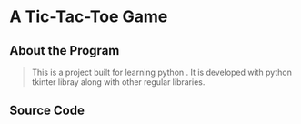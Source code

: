 # A Tic-Tac-Toe Game 

## About the Program
> This is a project built for learning python . It is developed with python tkinter libray along with other regular libraries.
> 
## Source Code

```ino

```
